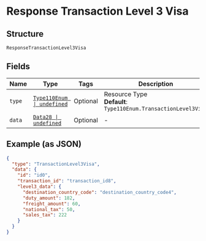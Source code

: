 
# Response Transaction Level 3 Visa

## Structure

`ResponseTransactionLevel3Visa`

## Fields

| Name | Type | Tags | Description |
|  --- | --- | --- | --- |
| `type` | [`Type110Enum \| undefined`](../../doc/models/type-110-enum.md) | Optional | Resource Type<br>**Default**: `Type110Enum.TransactionLevel3Visa` |
| `data` | [`Data28 \| undefined`](../../doc/models/data-28.md) | Optional | - |

## Example (as JSON)

```json
{
  "type": "TransactionLevel3Visa",
  "data": {
    "id": "id0",
    "transaction_id": "transaction_id8",
    "level3_data": {
      "destination_country_code": "destination_country_code4",
      "duty_amount": 182,
      "freight_amount": 60,
      "national_tax": 50,
      "sales_tax": 222
    }
  }
}
```

